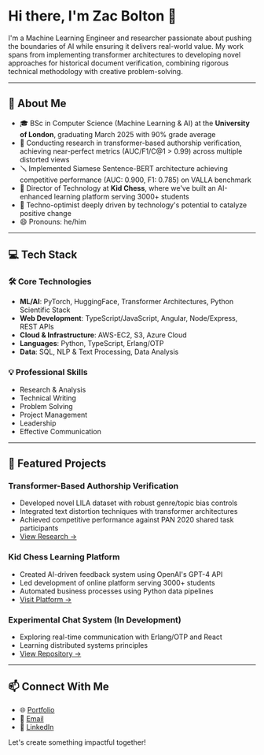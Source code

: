 # Hi there, I'm Zac Bolton 👋

I'm a Machine Learning Engineer and researcher passionate about pushing the boundaries of AI while ensuring it delivers real-world value. My work spans from implementing transformer architectures to developing novel approaches for historical document verification, combining rigorous technical methodology with creative problem-solving.

---

## 🚀 About Me
- 🎓 BSc in Computer Science (Machine Learning & AI) at the **University of London**, graduating March 2025 with 90% grade average
- 🧠 Conducting research in transformer-based authorship verification, achieving near-perfect metrics (AUC/F1/C@1 > 0.99) across multiple distorted views
- 🪛 Implemented Siamese Sentence-BERT architecture achieving competitive performance (AUC: 0.900, F1: 0.785) on VALLA benchmark
- 🎯 Director of Technology at **Kid Chess**, where we've built an AI-enhanced learning platform serving 3000+ students
- 🌟 Techno-optimist deeply driven by technology's potential to catalyze positive change
- 😄 Pronouns: he/him

---

## 💻 Tech Stack

### 🛠 Core Technologies
- **ML/AI**: PyTorch, HuggingFace, Transformer Architectures, Python Scientific Stack
- **Web Development**: TypeScript/JavaScript, Angular, Node/Express, REST APIs
- **Cloud & Infrastructure**: AWS-EC2, S3, Azure Cloud
- **Languages**: Python, TypeScript, Erlang/OTP
- **Data**: SQL, NLP & Text Processing, Data Analysis

### 💡 Professional Skills
- Research & Analysis
- Technical Writing
- Problem Solving
- Project Management
- Leadership
- Effective Communication

---

## 🔬 Featured Projects

### Transformer-Based Authorship Verification
- Developed novel LILA dataset with robust genre/topic bias controls
- Integrated text distortion techniques with transformer architectures
- Achieved competitive performance against PAN 2020 shared task participants
- [View Research →](https://www.zacbolton.io/av-w-siamese-sbert.html)

### Kid Chess Learning Platform
- Created AI-driven feedback system using OpenAI's GPT-4 API
- Led development of online platform serving 3000+ students
- Automated business processes using Python data pipelines
- [Visit Platform →](https://app.kidchess.com)

### Experimental Chat System (In Development)
- Exploring real-time communication with Erlang/OTP and React
- Learning distributed systems principles
- [View Repository →](https://github.com/zacharyabolton/chat_server)

---

## 📫 Connect With Me
- 🌐 [Portfolio](https://www.zacbolton.io)
- 📧 [Email](mailto:zacbolton2129@gmail.com)
- 💼 [LinkedIn](https://www.linkedin.com/in/zacabolton)

Let's create something impactful together!
